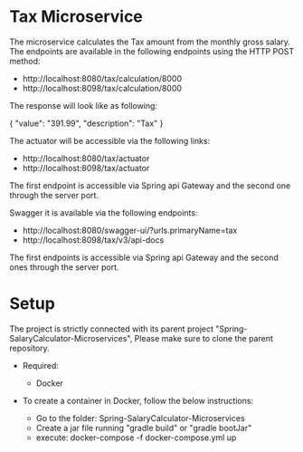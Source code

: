 # Tax Microservice

The microservice calculates the Tax amount from the monthly gross salary.
The endpoints are available in the following endpoints using the HTTP POST method:

* http://localhost:8080/tax/calculation/8000
* http://localhost:8098/tax/calculation/8000

The response will look like as following:

{
"value": "391.99",
"description": "Tax"
}

The actuator will be accessible via the following links:

* http://localhost:8080/tax/actuator
* http://localhost:8098/tax/actuator


The first endpoint is accessible via Spring api Gateway and the second one through the server port.

Swagger it is available via the following endpoints:

* http://localhost:8080/swagger-ui/?urls.primaryName=tax
* http://localhost:8098/tax/v3/api-docs

The first endpoints is accessible via Spring api Gateway and the second ones through the server port.

# Setup

The project is strictly connected with its parent project "Spring-SalaryCalculator-Microservices",
Please make sure to clone the parent repository.

* Required:
    * Docker


* To create a container in Docker, follow the below instructions:

    * Go to the folder: Spring-SalaryCalculator-Microservices
    * Create a jar file running "gradle build" or "gradle bootJar"
    * execute: docker-compose -f docker-compose.yml up